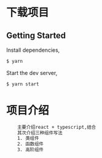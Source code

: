 # 下载项目

## Getting Started

Install dependencies,

```bash
$ yarn
```

Start the dev server,

```bash
$ yarn start
```

# 项目介绍

```bash
	主要介绍react + typescript,结合
	其次介绍三种组件写法
	1. 类组件
	2. 函数组件
	3. 高阶组件
```
